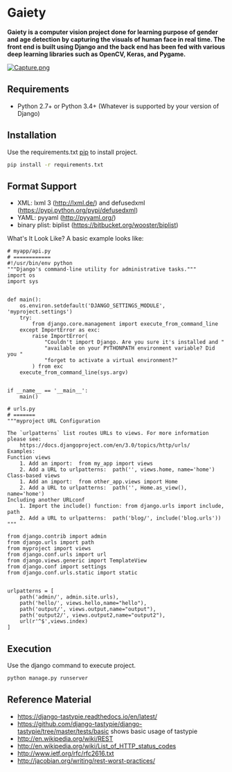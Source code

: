 # Gaiety
**Gaiety is a computer vision project done for learning purpose of gender and age detection by capturing the visuals of human face in real time. The front end is built using Django and the back end has been fed with various deep learning libraries such as OpenCV, Keras, and Pygame.** 


[![Capture.png](https://i.postimg.cc/1X9HM3xg/Capture.png)](https://postimg.cc/HchXkHkH)

## Requirements

* Python 2.7+ or Python 3.4+ (Whatever is supported by your version of Django)

## Installation

Use the requirements.txt [pip](https://pip.pypa.io/en/stable/) to install project.

```bash
pip install -r requirements.txt
```


## Format Support

* XML: lxml 3 (http://lxml.de/) and defusedxml (https://pypi.python.org/pypi/defusedxml)
* YAML: pyyaml (http://pyyaml.org/)
* binary plist: biplist (https://bitbucket.org/wooster/biplist)


What's It Look Like?
A basic example looks like:

```
# myapp/api.py
# ============
#!/usr/bin/env python
"""Django's command-line utility for administrative tasks."""
import os
import sys


def main():
    os.environ.setdefault('DJANGO_SETTINGS_MODULE', 'myproject.settings')
    try:
        from django.core.management import execute_from_command_line
    except ImportError as exc:
        raise ImportError(
            "Couldn't import Django. Are you sure it's installed and "
            "available on your PYTHONPATH environment variable? Did you "
            "forget to activate a virtual environment?"
        ) from exc
    execute_from_command_line(sys.argv)


if __name__ == '__main__':
    main()

# urls.py
# =======
"""myproject URL Configuration

The `urlpatterns` list routes URLs to views. For more information please see:
    https://docs.djangoproject.com/en/3.0/topics/http/urls/
Examples:
Function views
    1. Add an import:  from my_app import views
    2. Add a URL to urlpatterns:  path('', views.home, name='home')
Class-based views
    1. Add an import:  from other_app.views import Home
    2. Add a URL to urlpatterns:  path('', Home.as_view(), name='home')
Including another URLconf
    1. Import the include() function: from django.urls import include, path
    2. Add a URL to urlpatterns:  path('blog/', include('blog.urls'))
"""

from django.contrib import admin  
from django.urls import path  
from myproject import views  
from django.conf.urls import url
from django.views.generic import TemplateView
from django.conf import settings
from django.conf.urls.static import static


urlpatterns = [  
    path('admin/', admin.site.urls),  
    path('hello/', views.hello,name="hello"), 
    path('output/', views.output,name="output"),   
    path('output2/', views.output2,name="output2"),   
    url(r'^$',views.index)
]  
```

## Execution

Use the django command to execute project.

```bash
python manage.py runserver
```

## Reference Material
* https://django-tastypie.readthedocs.io/en/latest/
* https://github.com/django-tastypie/django-tastypie/tree/master/tests/basic shows basic usage of tastypie
* http://en.wikipedia.org/wiki/REST
* http://en.wikipedia.org/wiki/List_of_HTTP_status_codes
* http://www.ietf.org/rfc/rfc2616.txt
* http://jacobian.org/writing/rest-worst-practices/
